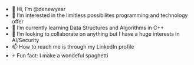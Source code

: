 - 👋 Hi, I’m @denewyear
- 👀 I’m interested in the limitless possibilites programming and technology offer
- 🌱 I’m currently learning Data Structures and Algorithms in C++
- 💞️ I’m looking to collaborate on anything but I have a huge interests in AI/Security
- 📫 How to reach me is through my LinkedIn profile  
- ⚡ Fun fact: I make a wondeful spaghetti 

<!---
denewyear97/denewyear97 is a ✨ special ✨ repository because its `README.md` (this file) appears on your GitHub profile.
You can click the Preview link to take a look at your changes.
--->
